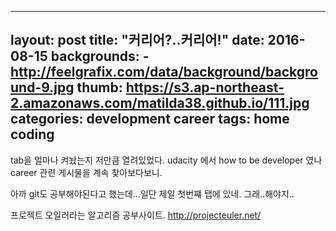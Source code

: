  ---
 layout: post
 title: "커리어?..커리어!"
 date: 2016-08-15
 backgrounds:
     - http://feelgrafix.com/data/background/background-9.jpg
 thumb: https://s3.ap-northeast-2.amazonaws.com/matilda38.github.io/111.jpg
 categories: development career
 tags: home coding
 ---

tab을 얼마나 켜놨는지 저만큼 열려있었다. udacity 에서 how to be developer 였나 career 관련 게시물을 계속 찾아보다보니.

아까 git도 공부해야된다고 했는데...일단 제일 첫번쨰 탭에 있네. 그래..해야지..

프로젝트 오일러라는 알고리즘 공부사이트.
http://projecteuler.net/